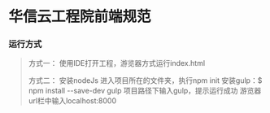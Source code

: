 # 华信云工程院前端规范

### 运行方式 ###
> 方式一：
> 使用IDE打开工程，游览器方式运行index.html
>
> 方式二：
> 安装nodeJs
> 进入项目所在的文件夹，执行npm init
> 安装gulp：$ npm install --save-dev gulp
> 项目路径下输入gulp，提示运行成功
> 游览器url栏中输入localhost:8000

    
    
